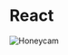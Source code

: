 # React

![Honeycam](https://user-images.githubusercontent.com/121269677/209675708-3551d67e-c8ba-4eab-96c0-0fc3d2d2b8d9.gif)
